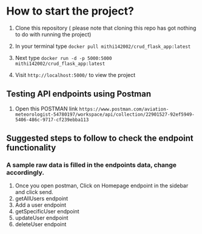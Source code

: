 # How to start the project?

1) Clone this repository ( please note that cloning this repo has got nothing to do with running the project)
   
3) In your terminal type
   `docker pull mithi142002/crud_flask_app:latest`
   
4) Next type
   `docker run -d -p 5000:5000 mithi142002/crud_flask_app:latest`
   
6) Visit `http://localhost:5000/` to view the project

## Testing API endpoints using Postman

1) Open this POSTMAN link `https://www.postman.com/aviation-meteorologist-54780197/workspace/api/collection/22901527-92ef5949-5406-486c-9717-cf239ebba113` 

## Suggested steps to follow to check the endpoint functionality

### A sample raw data is filled in the endpoints data, change accordingly.

1) Once you open postman, Click on Homepage endpoint in the sidebar and click send.
2) getAllUsers endpoint
3) Add a user endpoint
4) getSpecificUser endpoint
5) updateUser endpoint
6) deleteUser endpoint

